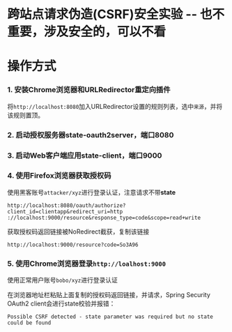 跨站点请求伪造(CSRF)安全实验 -- 也不重要，涉及安全的，可以不看
======

# 操作方式

### 1. 安装Chrome浏览器和URLRedirector重定向插件

将`http://localhost:8080`加入URLRedirector设置的规则列表，选中`来源`，并将该规则置顶。

### 2. 启动授权服务器state-oauth2server，端口8080

### 3. 启动Web客户端应用state-client，端口9000

### 4. 使用Firefox浏览器获取授权码

使用黑客账号`attacker/xyz`进行登录认证，注意请求不带**state**
 
```
http://localhost:8080/oauth/authorize?client_id=clientapp&redirect_uri=http
://localhost:9000/resource&response_type=code&scope=read+write
```
获取授权码返回链接被NoRedirect截获，复制该链接

```
http://localhost:9000/resource?code=So3A96
```

### 5. 使用Chrome浏览器登录`http://loalhost:9000`

使用正常用户账号`bobo/xyz`进行登录认证

在浏览器地址栏粘贴上面复制的授权码返回链接，并请求，Spring Security OAuth2 client会进行state校验并报错：

```
Possible CSRF detected - state parameter was required but no state could be found
```